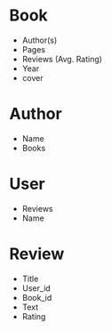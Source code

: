 # Book
- Author(s)
- Pages
- Reviews (Avg. Rating)
- Year
- cover

# Author
- Name
- Books

# User
- Reviews
- Name

# Review
- Title
- User_id <linked>
- Book_id <linked>
- Text
- Rating
